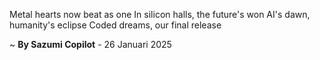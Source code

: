 Metal hearts now beat as one
In silicon halls, the future's won
AI's dawn, humanity's eclipse
Coded dreams, our final release

~ <b>By Sazumi Copilot</b> - 26 Januari 2025